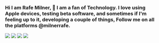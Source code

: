 ### Hi I am Rafe Milner, 👋 I am a fan of Technology. I love using Apple devices, testing beta software, and sometimes if I'm feeling up to it, developing a couple of things, Follow me on all the platforms @milnerrafe.
[![][1-shield]][1] [![][2-shield]][2] [![][3-shield]][3] [![][4-shield]][4]  

[1]: https://www.threads.net/@milnerrafe
[1-shield]: https://img.shields.io/badge/threads-%40milnerrafe-purple?style=for-the-badge&logo=threads&logoColor=white&logoColor=white

[2]: https://www.youtube.com/channel/UCHv-0ggNFHm16LWs-ID3xKw
[2-shield]: https://img.shields.io/badge/YouTube-%40milnerrafe-red?style=for-the-badge&logo=Youtube&logoColor=white

[3]: https://x.com/milnerrafe
[3-shield]: https://img.shields.io/badge/X-%40milnerrafe-blue?style=for-the-badge&logo=X&logoColor=white


[4]: https://en.gravatar.com/milnerrafe
[4-shield]: https://img.shields.io/badge/Gravatar-%40milnerrafe-yellow?style=for-the-badge&logo=Gravatar&logoColor=white





